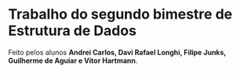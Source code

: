 # Trabalho do segundo bimestre de Estrutura de Dados

Feito pelos alunos **Andrei Carlos, Davi Rafael Longhi, Filipe Junks, Guilherme de Aguiar e Vitor Hartmann**.
